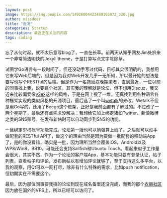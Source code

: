 ```yaml
---
layout: post
image: https://img.peapix.com/14926004422480193072_320.jpg
author: missdeer
title: "近况"
categories: Startup
description: 最近正在关注的内容
tags: coding
---
```

忘了从何时起，就不太乐意写blog了，一直在长草。前两天从知乎网友Jim处扒来一个非常简洁明快的Jekyll theme，于是打算写点文字除除草。

试图学Go语言有一段时间了，但还没动手写过代码，目标其实很明确的，我想用它来写Web后端的，但是因为我对Web开发几乎一无所知，所以最开始的想法是要写也写个RESTful的后端。但是作为一名拖延症晚期患者，直到最近，一位以前的同事找上我，说要建个社区，其实我的理解就是论坛，但不想用Discuz，我又近来比较偏爱像[v2ex](http://www.v2ex.com)这样的风格，于是在网上搜了一堆，还真找到用各种语言各种框架实现的类似风格的开源项目，最后选了一个叫[wetalk](https://github.com/beego/wetalk)的来改。Wetalk不但是用Go写的，还用了Beego这个框架，正好是我前面都有了解过的。不过改了一两个星期了，最后还有点需求没解决：我想给它加上绑定诸如Twitter、新浪微博之类的SNS账号，在发布新帖时可以自动同步到SNS的功能。

一旦绑定SNS账号功能完成，论坛第一版也可以勉强算上线了。之后就可以动手做配套的RESTful API了，做这个的理由当然是因为要做一批配套的移动端App了，是的你没看错，确实是一批，因为理所当然会覆盖iOS，Android以及WP8/Win8，BB10，可能还会支持Sailfish和Ubuntu Touch。看起来似乎工作量会很大，其实不然，作为一个论坛的客户端App，基本功能只要有登录认证，帖子列表，查看帖子和评论，发布新帖以有增加评论就够了，至于支持这么多平台，以我的观察，用Qt可以一网打尽，除非有什么特殊的需求，比如push notification，但初期实在不需要这个。

最后，因为那位同事要我搞的论坛到现在域名备案还没完成，而我的那个[衣丽社区](http://yii.li)因为放在国外的VPS上，所以已经可以访问了。

